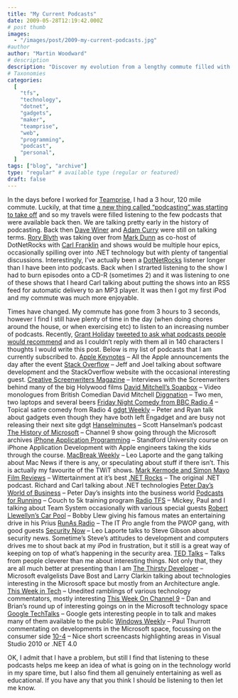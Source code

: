 ```yaml
---
title: "My Current Podcasts"
date: 2009-05-28T12:19:42.000Z
# post thumb
images:
  - "/images/post/2009-my-current-podcasts.jpg"
#author
author: "Martin Woodward"
# description
description: "Discover my evolution from a lengthy commute filled with early podcasts to a curated list of current shows that enrich my daily routines."
# Taxonomies
categories:
  [
    "tfs",
    "technology",
    "dotnet",
    "gadgets",
    "maker",
    "teamprise",
    "web",
    "programming",
    "podcast",
    "personal",
  ]
tags: ["blog", "archive"]
type: "regular" # available type (regular or featured)
draft: false
---
```


In the days before I worked for [Teamprise](http://www.teamprise.com), I had a 3 hour, 120 mile commute. Luckily, at that time [a new thing called “podcasting” was starting to take off](http://www.woodwardweb.com/technology/podcasting.html) and so my travels were filled listening to the few podcasts that were available back then. We are talking pretty early in the history of podcasting. Back then [Dave Winer](http://www.scripting.com/) and [Adam Curry](http://www.curry.com/) were still on talking terms. [Rory Blyth](http://www.neopoleon.com/home/default.aspx) was taking over from [Mark Dunn](http://www.dunntraining.com/) as co-host of DotNetRocks with [Carl Franklin](http://www.intellectualhedonism.com/) and shows would be multiple hour epics, occasionally spilling over into .NET technology but with plenty of tangential discussions. Interestingly, I’ve actually been a [DotNetRocks](http://www.dotnetrocks.com/) listener longer than I have been into podcasts. Back when I strarted listening to the show I had to burn episodes onto a CD-R (sometimes 2) and it was listening to one of these shows that I heard Carl talking about putting the shows into an RSS feed for automatic delivery to an MP3 player. It was then I got my first iPod and my commute was much more enjoyable.

Times have changed. My commute has gone from 3 hours to 3 seconds, however I find I still have plenty of time in the day (when doing chores around the house, or when exercising etc) to listen to an increasing number of podcasts. Recently, [Grant Holiday](http://ozgrant.com/) [tweeted to ask what podcasts people would recommend](http://twitter.com/gholliday/status/1944405364) and as I couldn’t reply with them all in 140 characters I thoughts I would write this post. Below is my list of podcasts that I am currently subscribed to. [Apple Keynotes](http://www.apple.com/podcasts/apple_keynotes/apple_keynotes.xml) – All the Apple announcements the day after the event [Stack Overflow](http://itc.conversationsnetwork.org/series/stackoverflow.html) – Jeff and Joel talking about software development and the StackOverflow website with the occasional interesting guest. [Creative Screenwriters Magazine](http://creativescreenwritingmagazine.blogspot.com/) – Interviews with the Screenwriters behind many of the big Holywood films [David Mitchell’s Soapbox](http://www.channelflip.com/category/show/mitchell-show/) – Video monologues from British Comedian David Mitchell [Diggnation](http://diggnation.com/) – Two men, two laptops and several beers [Friday Night Comedy from BBC Radio 4](http://www.bbc.co.uk/radio/podcasts/fricomedy/) – Topical satire comedy from Radio 4 [gdgt Weekly](http://gdgt.com/) – Peter and Ryan talk about gadgets even though they have both left Engadget and are busy not releasing their next site gdgt [Hanselminutes](http://www.hanselminutes.com/) – Scott Hanselman’s podcast [The History of Microsoft](http://channel9.msdn.com/shows/History/) – Channel 9 show going through the Microsoft archives [iPhone Application Programming](http://www.stanford.edu/class/cs193p/cgi-bin/index.php) – Standford University course on iPhone Application Development with Apple engineers taking the kids through the course. [MacBreak Weekly](http://www.twit.tv/mbw) – Leo Laporte and the gang talking about Mac News if there is any, or speculating about stuff if there isn’t. This is actually my favourite of the TWiT shows. [Mark Kermode and Simon Mayo Film Reviews](http://www.bbc.co.uk/radio/podcasts/kermode/) – Wittertainment at it’s best [.NET Rocks](http://www.dotnetrocks.com/) – The original .NET podcast. Richard and Carl talking about .NET technologies [Peter Day’s World of Business](http://www.bbc.co.uk/podcasts/series/worldbiz) – Peter Day’s insights into the business world [Podcasts for Running](http://feeds.feedburner.com/PodcastsForRunning) – Couch to 5k training program [Radio TFS](http://www.radiotfs.com/) – Mickey, Paul and I talking about Team System occasionally with various special guests [Robert Llewellyn’s Car Pool](http://www.llewtube.com/) – Bobby Llew giving his famous mates an entertaining drive in his Prius [RunAs Radio](http://www.runasradio.com/) – The IT Pro angle from the PWOP gang, with good guests [Security Now](http://www.twit.tv/sn) – Leo Laporte talks to Steve Gibson about security news. Sometime’s Steve’s attitudes to development and computers drives me to shout back at my iPod in frustration, but it still is a great way of keeping on top of what’s happening in the security area. [TED Talks](http://www.ted.com/) – Talks from people cleverer than me about interesting things. Not only that, they are all much better at presenting than I am [The Thirsty Developer](http://thirstydeveloper.com/) – Microsoft evalgelists Dave Bost and Larry Clarkin talking about technologies interesting in the Microsoft space but mostly from an Architecture angle. [This Week in Tech](http://www.twit.tv/twit) – Unedited ramblings of various technology commentators, mostly interesting [This Week On Channel 9](http://channel9.msdn.com/shows/This+Week+On+Channel+9/) – Dan and Brian’s round up of interesting goings on in the Microsoft technology space [Google TechTalks](http://research.google.com/video.html) – Google gets interesting people in to talk and makes many of them available to the public [Windows Weekly](http://twit.tv/ww) – Paul Thurrott commentating on developments in the Microsoft space, focussing on the consumer side [10-4](http://channel9.msdn.com/shows/10-4/) – Nice short screencasts highlighting areas in Visual Studio 2010 or .NET 4.0

OK, I admit that I have a problem, but still I find that listening to these podcasts helps me keep an idea of what is going on in the technology world in my spare time, but I also find them all genuinely entertaining as well as educational. If you have any that you think I should be listening to then let me know.
